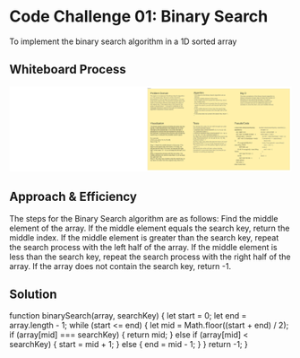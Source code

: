 # Code Challenge 01: Binary Search

<!-- Description of the challenge -->

To implement the binary search algorithm in a 1D sorted array

## Whiteboard Process

<!-- Embedded whiteboard image -->

![insertShiftArrayUmi](./BinarySearch.jpeg) <!-- Replace with actual link -->

## Approach & Efficiency

<!-- What approach did you take? Why? What is the Big O space/time for this approach? -->

The steps for the Binary Search algorithm are as follows:
Find the middle element of the array.
If the middle element equals the search key, return the middle index.
If the middle element is greater than the search key, repeat the search process with the left half of the array.
If the middle element is less than the search key, repeat the search process with the right half of the array.
If the array does not contain the search key, return -1.
 
## Solution

<!-- Show how to run your code, and examples of it in action -->

function binarySearch(array, searchKey) {
    let start = 0;
    let end = array.length - 1;
    while (start <= end) {
        let mid = Math.floor((start + end) / 2);
        if (array[mid] === searchKey) {
            return mid;
        } else if (array[mid] < searchKey) {
            start = mid + 1;
        } else {
            end = mid - 1;
        }
    }
    return -1;
}


